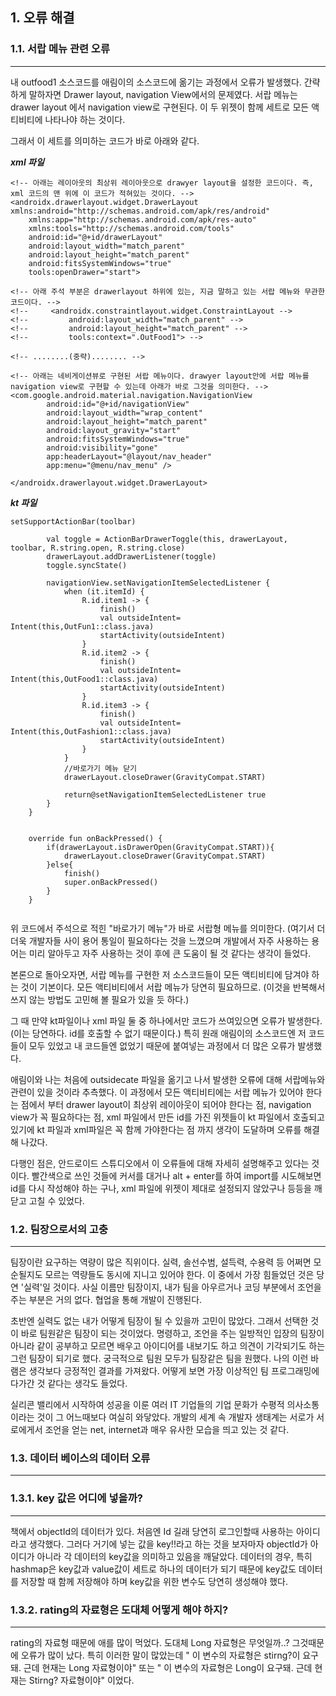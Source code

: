 ## 1. 오류 해결 

### 1.1. 서랍 메뉴 관련 오류  
---

내 outfood1 소스코드를 애림이의 소스코드에 옮기는 과정에서 오류가 발생했다. 
간략하게 말하자면 Drawer layout, navigation View에서의 문제였다. 서랍 메뉴는 drawer layout 에서 navigation view로 구현된다. 이 두 위젯이 함께 세트로 모든 액티비티에 나타나야 하는 것이다. 

그래서 이 세트를 의미하는 코드가 바로 아래와 같다. 


***xml 파일***

```
<!-- 아래는 레이아웃의 최상위 레이아웃으로 drawyer layout을 설정한 코드이다. 즉, xml 코드의 맨 위에 이 코드가 적혀있는 것이다. -->
<androidx.drawerlayout.widget.DrawerLayout xmlns:android="http://schemas.android.com/apk/res/android"  
    xmlns:app="http://schemas.android.com/apk/res-auto"
    xmlns:tools="http://schemas.android.com/tools"
    android:id="@+id/drawerLayout"
    android:layout_width="match_parent"
    android:layout_height="match_parent"
    android:fitsSystemWindows="true"
    tools:openDrawer="start">

<!-- 아래 주석 부분은 drawerlayout 하위에 있는, 지금 말하고 있는 서랍 메뉴와 무관한 코드이다. -->
<!--     <androidx.constraintlayout.widget.ConstraintLayout -->
<!--         android:layout_width="match_parent" -->
<!--         android:layout_height="match_parent" -->
<!--         tools:context=".OutFood1"> -->

<!-- ........(중략)........ -->

<!-- 아래는 네비게이션뷰로 구현된 서랍 메뉴이다. drawyer layout안에 서랍 메뉴를 navigation view로 구현할 수 있는데 아래가 바로 그것을 의미한다. -->
<com.google.android.material.navigation.NavigationView
        android:id="@+id/navigationView"
        android:layout_width="wrap_content"
        android:layout_height="match_parent"
        android:layout_gravity="start"
        android:fitsSystemWindows="true"
        android:visibility="gone"
        app:headerLayout="@layout/nav_header"
        app:menu="@menu/nav_menu" />

</androidx.drawerlayout.widget.DrawerLayout>

```


***kt 파일*** 

``` 
setSupportActionBar(toolbar)

        val toggle = ActionBarDrawerToggle(this, drawerLayout, toolbar, R.string.open, R.string.close)
        drawerLayout.addDrawerListener(toggle)
        toggle.syncState()

        navigationView.setNavigationItemSelectedListener {
            when (it.itemId) {
                R.id.item1 -> {
                    finish()
                    val outsideIntent= Intent(this,OutFun1::class.java)
                    startActivity(outsideIntent)
                }
                R.id.item2 -> {
                    finish()
                    val outsideIntent= Intent(this,OutFood1::class.java)
                    startActivity(outsideIntent)
                }
                R.id.item3 -> {
                    finish()
                    val outsideIntent= Intent(this,OutFashion1::class.java)
                    startActivity(outsideIntent)
                }
            }
            //바로가기 메뉴 닫기
            drawerLayout.closeDrawer(GravityCompat.START)

            return@setNavigationItemSelectedListener true
        }
    }


    override fun onBackPressed() {
        if(drawerLayout.isDrawerOpen(GravityCompat.START)){
            drawerLayout.closeDrawer(GravityCompat.START)
        }else{
            finish()
            super.onBackPressed()
        }
    }
    
```
   
위 코드에서 주석으로 적힌 "바로가기 메뉴"가 바로 서랍형 메뉴를 의미한다. (여기서 더더욱 개발자들 사이 용어 통일이 필요하다는 것을 느꼈으며 개발에서 자주 사용하는 용어는 미리 알아두고 자주 사용하는 것이 후에 큰 도움이 될 것 같다는 생각이 들었다. 

본론으로 돌아오자면, 서랍 메뉴를 구현한 저 소스코드들이 모든 액티비티에 담겨야 하는 것이 기본이다. 모든 액티비티에서 서랍 메뉴가 당연히 필요하므로. (이것을 반복해서 쓰지 않는 방법도 고민해 볼 필요가 있을 듯 하다.)

그 때 만약 kt파일이나 xml 파일 둘 중 하나에서만 코드가 쓰여있으면 오류가 발생한다. (이는 당연하다. id를 호출할 수 없기 때문이다.) 특히 원래 애림이의 소스코드엔 저 코드들이 모두 있었고 내 코드들엔 없었기 때문에 붙여넣는 과정에서 더 많은 오류가 발생했다. 

애림이와 나는 처음에 outsidecate 파일을 옮기고 나서 발생한 오류에 대해 서랍메뉴와 관련이 있을 것이라 추측했다. 이 과정에서 모든 액티비티에는 서랍 메뉴가 있어야 한다는 점에서 부터 drawer layout이 최상위 레이아웃이 되어야 한다는 점, navigation view가 꼭 필요하다는 점, xml 파일에서 만든 id를 가진 위젯들이 kt 파일에서 호출되고 있기에 kt 파일과 xml파일은 꼭 함께 가야한다는 점 까지 생각이 도달하며 오류를 해결해 나갔다. 

다행인 점은, 안드로이드 스튜디오에서 이 오류들에 대해 자세히 설명해주고 있다는 것이다. 빨간색으로 쓰인 것들에 커서를 대거나 alt + enter를 하여 import를 시도해보면 id를 다시 작성해야 하는 구나, xml 파일에 위젯이 제대로 설정되지 않았구나 등등을 깨닫고 고칠 수 있었다.  

### 1.2. 팀장으로서의 고충 
---

팀장이란 요구하는 역량이 많은 직위이다. 실력, 솔선수범, 설득력, 수용력 등 어쩌면 모순될지도 모르는 역량들도 동시에 지니고 있어야 한다. 
이 중에서 가장 힘들었던 것은 당연  '실력'일 것이다. 사실 이름만 팀장이지, 내가 팀을 아우르거나 코딩 부분에서 조언을 주는 부분은 거의 없다. 협업을 통해 개발이 진행된다. 

초반엔 실력도 없는 내가 어떻게 팀장이 될 수 있을까 고민이 많았다. 그래서 선택한 것이 바로 팀원같은 팀장이 되는 것이었다. 명령하고, 조언을 주는 일방적인 입장의 팀장이 아니라 같이 공부하고 모르면 배우고 아이디어를 내보기도 하고 의견이 기각되기도 하는 그런 팀장이 되기로 했다. 궁극적으로 팀원 모두가 팀장같은 팀을 원했다. 나의 이런 바램은 생각보다 긍정적인 결과를 가져왔다. 어떻게 보면 가장 이상적인 팀 프로그래밍에 다가간 것 같다는 생각도 들었다. 

실리콘 밸리에서 시작하여 성공을 이룬 여러 IT 기업들의 기업 문화가 수평적 의사소통이라는 것이 그 어느때보다 여실히 와닿았다. 개발의 세계 속 개발자 생태계는 서로가 서로에게서 조언을 얻는 net, internet과 매우 유사한 모습을 띄고 있는 것 같다. 


### 1.3. 데이터 베이스의 데이터 오류
---
### 1.3.1. key 값은 어디에 넣을까? 
---
책에서 objectId의 데이터가 있다. 처음엔 Id 길래 당연히 로그인할때 사용하는 아이디라고 생각했다. 그러다 거기에 넣는 값을 key!!라고 하는 것을 보자마자 objectId가 아이디가 아니라 각 데이터의 key값을 의미하고 있음을 깨달았다. 데이터의 경우, 특히 hashmap은 key값과 value값이 세트로 하나의 데이터가 되기 때문에 key값도 데이터를 저장할 때 함께 저장해야 하며 key값을 위한 변수도 당연히 생성해야 했다. 



### 1.3.2. rating의 자료형은 도대체 어떻게 해야 하지? 
---
rating의 자료형 때문에 애를 많이 먹었다. 도대체 Long 자료형은 무엇일까..? 그것때문에 오류가 많이 났다. 특히 이러한 말이 많았는데 " 이 변수의 자료형은 stirng?이 요구돼. 근데 현재는 Long 자료형이야" 또는 " 이 변수의 자료형은 Long이 요구돼. 근데 현재는 Stirng? 자료형이야" 이었다. 
